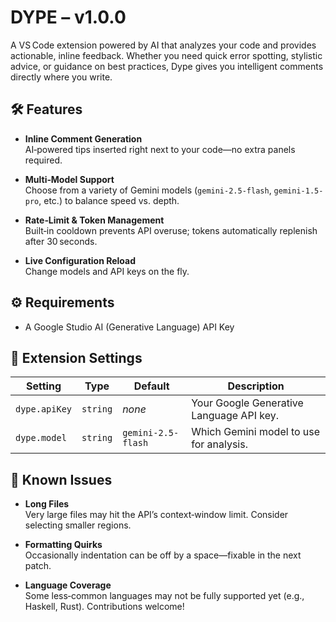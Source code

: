 # DYPE – v1.0.0

A VS Code extension powered by AI that analyzes your code and provides actionable, inline feedback. Whether you need quick error spotting, stylistic advice, or guidance on best practices, Dype gives you intelligent comments directly where you write.

## 🛠️ Features

- **Inline Comment Generation**  
  AI‑powered tips inserted right next to your code—no extra panels required.

- **Multi‑Model Support**  
  Choose from a variety of Gemini models (`gemini-2.5-flash`, `gemini-1.5-pro`, etc.) to balance speed vs. depth.

- **Rate‑Limit & Token Management**  
  Built‑in cooldown prevents API overuse; tokens automatically replenish after 30 seconds.

- **Live Configuration Reload**  
  Change models and API keys on the fly.

## ⚙️ Requirements

- A Google Studio AI (Generative Language) API Key

## 🔧 Extension Settings

| Setting        | Type     | Default            | Description                             |
|----------------|----------|--------------------|-----------------------------------------|
| `dype.apiKey`  | `string` | *none*             | Your Google Generative Language API key.|
| `dype.model`   | `string` | `gemini-2.5-flash` | Which Gemini model to use for analysis. |

## 🐛 Known Issues

- **Long Files**  
  Very large files may hit the API’s context‑window limit. Consider selecting smaller regions.

- **Formatting Quirks**  
  Occasionally indentation can be off by a space—fixable in the next patch.

- **Language Coverage**  
  Some less‑common languages may not be fully supported yet (e.g., Haskell, Rust). Contributions welcome!
